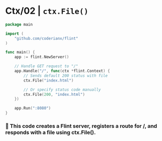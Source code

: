 # Ctx/02 | `ctx.File()`

```go
package main

import (
    "github.com/coderianx/flint"
)

func main() {
    app := flint.NewServer()

    // Handle GET request to "/"
    app.Handle("/", func(ctx *flint.Context) {
        // Sends default 200 status with file
        ctx.File("index.html")

        // Or specify status code manually
        ctx.File(200, "index.html")
    })

    app.Run(":8080")
}
```
### 🧠 This code creates a Flint server, registers a route for /, and responds with a file using ctx.File().
